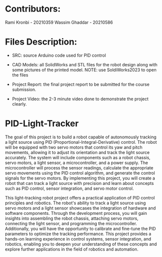 # Contributors: 
Rami Kronbi - 20210359
Wassim Ghaddar  - 20210586

# Files Description:
- SRC: source Arduino code used for PID control

- CAD Models: all SolidWorks and STL files for the robot design along with some pictures of the printed model. NOTE: use SoldiWorks2023 to open the files

- Project Report: the final project report to be submitted for the course submission.

- Project Video: the 2-3 minute video done to demonstrate the project clearly.

# PID-Light-Tracker
The goal of this project is to build a robot capable of autonomously tracking a light source using PID (Proportional-Integral-Derivative) control. The robot will be equipped with two servo motors that control its yaw and pitch movements, allowing it to adjust its orientation and track the light source accurately. The system will include components such as a robot chassis, servo motors, a light sensor, a microcontroller, and a power supply. The microcontroller will process the sensor readings, calculate the appropriate servo movements using the PID control algorithm, and generate the control signals for the servo motors. By implementing this project, you will create a robot that can track a light source with precision and learn about concepts such as PID control, sensor integration, and servo motor control.

This light-tracking robot project offers a practical application of PID control principles and robotics. The robot's ability to track a light source using servo motors and a light sensor showcases the integration of hardware and software components. Through the development process, you will gain insights into assembling the robot chassis, attaching servo motors, connecting the light sensor, and programming the microcontroller. Additionally, you will have the opportunity to calibrate and fine-tune the PID parameters to optimize the tracking performance. This project provides a hands-on learning experience in control systems, sensor integration, and robotics, enabling you to deepen your understanding of these concepts and explore further applications in the field of robotics and automation.

